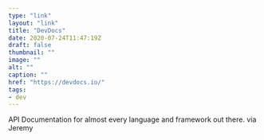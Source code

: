 ```yaml
---
type: "link"
layout: "link"
title: "DevDocs"
date: 2020-07-24T11:47:19Z
draft: false
thumbnail: ""
image: ""
alt: ""
caption: ""
href: "https://devdocs.io/"
tags:
- dev
---
```


API Documentation for almost every language and framework out there. via Jeremy
